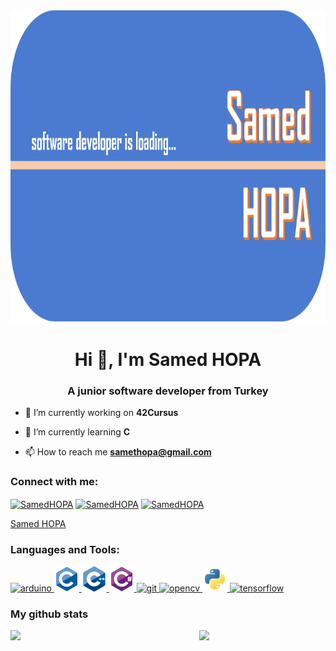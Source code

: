 <img src="https://github.com/SamedHOPA/SamedHOPA/blob/main/142.png" width="100%" height="500px">

<h1 align="center">Hi 👋, I'm Samed HOPA</h1>
<h3 align="center">A junior software developer from Turkey</h3>

- 🔭 I’m currently working on **42Cursus**

- 🌱 I’m currently learning **C**

- 📫 How to reach me **samethopa@gmail.com**

<h3 align="left">Connect with me:</h3>
<p align="left">
<a href="https://linkedin.com/in/samedhopa" target="blank"><img align="center" src="https://raw.githubusercontent.com/rahuldkjain/github-profile-readme-generator/master/src/images/icons/Social/linked-in-alt.svg" alt="SamedHOPA" height="30" width="40" /></a>
<a href="https://instagram.com/samedhopa" target="blank"><img align="center" src="https://raw.githubusercontent.com/rahuldkjain/github-profile-readme-generator/master/src/images/icons/Social/instagram.svg" alt="SamedHOPA" height="30" width="40" /></a>
<a href="https://www.youtube.com/channel/UCIKOnKB-enyWCrbfjdTXphQ" target="blank"><img align="center" src="https://raw.githubusercontent.com/rahuldkjain/github-profile-readme-generator/master/src/images/icons/Social/youtube.svg" alt="SamedHOPA" height="30" width="40" /></a>
</p>


<div class="badge-base LI-profile-badge" data-locale="tr_TR" data-size="medium" data-theme="dark" data-type="HORIZONTAL" data-vanity="samedhopa" data-version="v1"><a class="badge-base__link LI-simple-link" href="https://tr.linkedin.com/in/samedhopa?trk=profile-badge">Samed HOPA</a></div>
              

<h3 align="left">Languages and Tools:</h3>
<p align="left"> <a href="https://www.arduino.cc/" target="_blank" rel="noreferrer"> <img src="https://cdn.worldvectorlogo.com/logos/arduino-1.svg" alt="arduino" width="40" height="40"/> </a> <a href="https://www.cprogramming.com/" target="_blank" rel="noreferrer"> <img src="https://raw.githubusercontent.com/devicons/devicon/master/icons/c/c-original.svg" alt="c" width="40" height="40"/> </a> <a href="https://www.w3schools.com/cpp/" target="_blank" rel="noreferrer"> <img src="https://raw.githubusercontent.com/devicons/devicon/master/icons/cplusplus/cplusplus-original.svg" alt="cplusplus" width="40" height="40"/> </a> <a href="https://www.w3schools.com/cs/" target="_blank" rel="noreferrer"> <img src="https://raw.githubusercontent.com/devicons/devicon/master/icons/csharp/csharp-original.svg" alt="csharp" width="40" height="40"/> </a> <a href="https://git-scm.com/" target="_blank" rel="noreferrer"> <img src="https://www.vectorlogo.zone/logos/git-scm/git-scm-icon.svg" alt="git" width="40" height="40"/> </a> <a href="https://opencv.org/" target="_blank" rel="noreferrer"> <img src="https://www.vectorlogo.zone/logos/opencv/opencv-icon.svg" alt="opencv" width="40" height="40"/> </a> <a href="https://www.python.org" target="_blank" rel="noreferrer"> <img src="https://raw.githubusercontent.com/devicons/devicon/master/icons/python/python-original.svg" alt="python" width="40" height="40"/> </a> <a href="https://www.tensorflow.org" target="_blank" rel="noreferrer"> <img src="https://www.vectorlogo.zone/logos/tensorflow/tensorflow-icon.svg" alt="tensorflow" width="40" height="40"/> </a> </p>

### My github stats
<a href="https://github.com/SamedHOPA/github-readme-stats">
  <img align="left" width="55%" src="https://github-readme-stats.vercel.app/api?username=SamedHOPA&show_icons=true&theme=radical" />
</a>
<a href="https://github.com/SamedHOPA/github-readme-stats">
  <img align="right" width="40%" src="https://github-readme-stats.vercel.app/api/top-langs/?username=SamedHOPA&layout=compact&theme=radical" />
</a>
